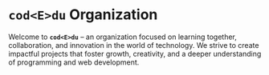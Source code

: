 # `cod<E>du` Organization

Welcome to **`cod<E>du`** – an organization focused on learning together, collaboration, and innovation in the world of technology. We strive to create impactful projects that foster growth, creativity, and a deeper understanding of programming and web development.
